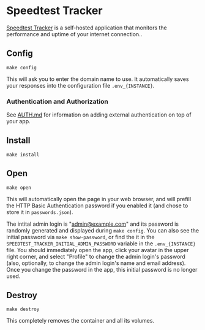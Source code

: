 # Speedtest Tracker

[Speedtest Tracker](https://github.com/alexjustesen/speedtest-tracker) is a
self-hosted application that monitors the performance and uptime of your
internet connection..

## Config

```
make config
```

This will ask you to enter the domain name to use. It automatically saves your
responses into the configuration file `.env_{INSTANCE}`.

### Authentication and Authorization

See [AUTH.md](../AUTH.md) for information on adding external authentication on
top of your app.

## Install

```
make install
```

## Open

```
make open
```

This will automatically open the page in your web browser, and will prefill the
HTTP Basic Authentication password if you enabled it (and chose to store it in
`passwords.json`).

The intital admin login is "admin@example.com" and its password is randomly
generated and displayed during `make config`. You can also see the initial
password via `make show-password`, or find the it in the
`SPEEDTEST_TRACKER_INITIAL_ADMIN_PASSWORD` variable in the `.env_{INSTANCE}`
file. You should immediately open the app, click your avatar in the upper right
corner, and select "Profile" to change the admin login's password (also,
optionally, to change the admin login's name and email address). Once you change
the password in the app, this initial password is no longer used.

## Destroy

```
make destroy
```

This completely removes the container and all its volumes.
